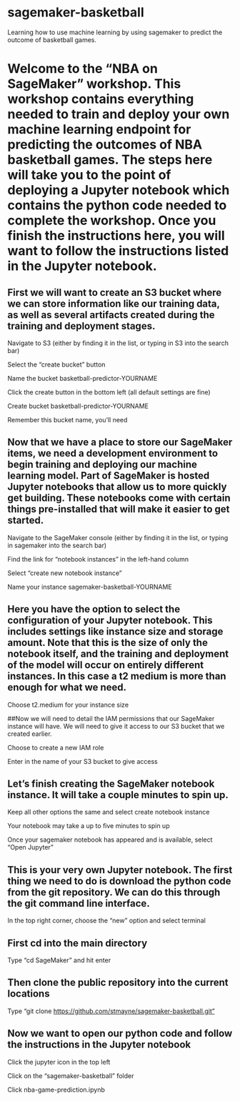 # sagemaker-basketball
Learning how to use machine learning by using sagemaker to predict the outcome of basketball games.

# Welcome to the “NBA on SageMaker” workshop. This workshop contains everything needed to train and deploy your own machine learning endpoint for predicting the outcomes of NBA basketball games. The steps here will take you to the point of deploying a Jupyter notebook which contains the python code needed to complete the workshop. Once you finish the instructions here, you will want to follow the instructions listed in the Jupyter notebook.


## First we will want to create an S3 bucket where we can store information like our training data, as well as several artifacts created during the training and deployment stages.


Navigate to S3 (either by finding it in the list, or typing in S3 into the search bar)

Select the “create bucket” button

Name the bucket basketball-predictor-YOURNAME

Click the create button in the bottom left (all default settings are fine)

Create bucket basketball-predictor-YOURNAME

Remember this bucket name, you’ll need 


## Now that we have a place to store our SageMaker items, we need a development environment to begin training and deploying our machine learning model. Part of SageMaker is hosted Jupyter notebooks that allow us to more quickly get building. These notebooks come with certain things pre-installed that will make it easier to get started.


Navigate to the SageMaker console (either by finding it in the list, or typing in sagemaker into the search bar)

Find the link for “notebook instances” in the left-hand column

Select “create new notebook instance”

Name your instance sagemaker-basketball-YOURNAME


## Here you have the option to select the configuration of your Jupyter notebook. This includes settings like instance size and storage amount. Note that this is the size of only the notebook itself, and the training and deployment of the model will occur on entirely different instances. In this case a t2 medium is more than enough for what we need. 


Choose t2.medium for your instance size


##Now we will need to detail the IAM permissions that our SageMaker instance will have. We will need to give it access to our S3 bucket that we created earlier.


Choose to create a new IAM role

Enter in the name of your S3 bucket to give access


## Let’s finish creating the SageMaker notebook instance. It will take a couple minutes to spin up.


Keep all other options the same and select create notebook instance

Your notebook may take a up to five minutes to spin up

Once your sagemaker notebook has appeared and is available, select “Open Jupyter”


## This is your very own Jupyter notebook. The first thing we need to do is download the python code from the git repository. We can do this through the git command line interface.


In the top right corner, choose the “new” option and select terminal


## First cd into the main directory

Type “cd SageMaker” and hit enter


## Then clone the public repository into the current locations

Type “git clone https://github.com/stmayne/sagemaker-basketball.git”


## Now we want to open our python code and follow the instructions in the Jupyter notebook

Click the jupyter icon in the top left

Click on the “sagemaker-basketball” folder


Click nba-game-prediction.ipynb


